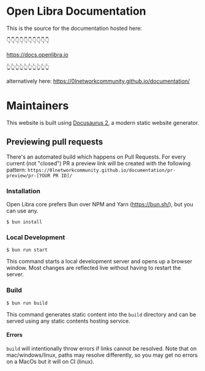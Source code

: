 # Open Libra Documentation
This is the source for the documentation hosted here:

👇👇👇👇👇👇👇👇👇👇

https://docs.openlibra.io

👆👆👆👆👆👆👆👆👆👆

alternatively here:
https://0lnetworkcommunity.github.io/documentation/



# Maintainers
This website is built using [Docusaurus 2](https://docusaurus.io/), a modern static website generator.

## Previewing pull requests

There's an automated build which happens on Pull Requests. For every current (not "closed") PR a preview link will be created with the following pattern:
`https://0lnetworkcommunity.github.io/documentation/pr-preview/pr-[YOUR PR ID]/`

### Installation
Open Libra core prefers Bun over NPM and Yarn (https://bun.sh/), but you can use any.
```
$ bun install
```

### Local Development

```
$ bun run start
```

This command starts a local development server and opens up a browser window. Most changes are reflected live without having to restart the server.

### Build

```
$ bun run build
```
This command generates static content into the `build` directory and can be
served using any static contents hosting service.

#### Errors
`build` will intentionally throw errors if links cannot be resolved. Note that
on mac/windows/linux, paths may resolve differently, so you may get no errors on
a MacOs but it will on CI (linux).
